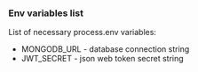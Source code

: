 ### Env variables list

List of necessary process.env variables:

* MONGODB_URL - database connection string
* JWT_SECRET - json web token secret string
